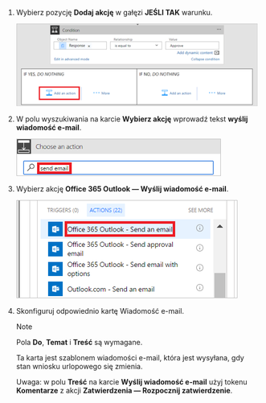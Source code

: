 1. Wybierz pozycję **Dodaj akcję** w gałęzi **JEŚLI TAK** warunku.
   
    ![dodawanie nowego kroku](media/modern-approvals/add-action-after-condition.png)
2. W polu wyszukiwania na karcie **Wybierz akcję** wprowadź tekst **wyślij wiadomość e-mail**.
   
    ![wyszukiwanie akcji poczty e-mail](media/modern-approvals/search-send-email-yes.png)
3. Wybierz akcję **Office 365 Outlook — Wyślij wiadomość e-mail**.
   
    ![wybieranie akcji wyślij wiadomość e-mail](media/modern-approvals/select-send-email-yes.png)
4. Skonfiguruj odpowiednio kartę Wiadomość e-mail.
   
     >[!NOTE]
     > Pola **Do**, **Temat** i **Treść** są wymagane.
     >
     >
   
     Ta karta jest szablonem wiadomości e-mail, która jest wysyłana, gdy stan wniosku urlopowego się zmienia.
   
     Uwaga: w polu **Treść** na karcie **Wyślij wiadomość e-mail** użyj tokenu **Komentarze** z akcji **Zatwierdzenia — Rozpocznij zatwierdzenie**.

